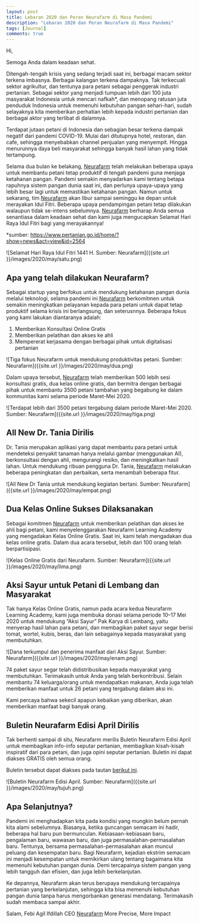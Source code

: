 ```yaml
---
layout: post
title: Lebaran 2020 dan Peran Neurafarm di Masa Pandemi
description: "Lebaran 2020 dan Peran Neurafarm di Masa Pandemi"
tags: [Journal]
comments: true
---
```


Hi,

Semoga Anda dalam keadaan sehat.

Ditengah-tengah krisis yang sedang terjadi saat ini, berbagai macam sektor terkena imbasnya. Berbagai kalangan terkena dampaknya. Tak terkecuali sektor agrikultur, dan tentunya para petani sebagai penggerak industri pertanian.
Sebagai sektor yang menjadi tumpuan lebih dari 100 juta masyarakat Indonesia untuk mencari nafkah*, dan menopang ratusan juta penduduk Indonesia untuk memenuhi kebutuhan pangan sehari-hari, sudah selayaknya kita memberikan perhatian lebih kepada industri pertanian dan berbagai aktor yang terlibat di dalamnya.

Terdapat jutaan petani di Indonesia dan sebagian besar terkena dampak negatif dari pandemi COVID-19. Mulai dari ditutupnya hotel, restoran, dan cafe, sehingga menyebabkan channel penjualan yang menyempit. Hingga menurunnya daya beli masyarakat sehingga banyak hasil lahan yang tidak tertampung.

Selama dua bulan ke belakang, [Neurafarm](www.neurafarm.com) telah melakukan beberapa upaya untuk membantu petani tetap produktif di tengah pandemi guna menjaga ketahanan pangan. Pandemi semakin menyadarkan kami tentang betapa rapuhnya sistem pangan dunia saat ini, dan perlunya upaya-upaya yang lebih besar lagi untuk memastikan ketahanan pangan.
Namun untuk sekarang, tim [Neurafarm](www.neurafarm.com) akan libur sampai seminggu ke depan untuk merayakan Idul Fitri. Beberapa upaya pendampingan petani tetap dilakukan walaupun tidak se-intens sebelumnya. [Neurafarm](www.neurafarm.com) berharap Anda semua senantiasa dalam keadaan sehat dan kami juga mengucapkan Selamat Hari Raya Idul Fitri bagi yang merayakannya!

*sumber: https://www.pertanian.go.id/home/?show=news&act=view&id=2564


![Selamat Hari Raya Idul Fitri 1441 H. Sumber: Neurafarm]({{site.url }}/images/2020/may/satu.png)

## Apa yang telah dilakukan Neurafarm?

Sebagai startup yang berfokus untuk mendukung ketahanan pangan dunia melalui teknologi, selama pandemi ini [Neurafarm](www.neurafarm.com) berkomitmen untuk semakin meningkatkan pelayanan kepada para petani untuk dapat tetap produktif selama krisis ini berlangsung, dan seterusnnya. Beberapa fokus yang kami lakukan diantaranya adalah:

1. Memberikan Konsultasi Online Gratis
2. Memberikan pelatihan dan akses ke ahli
3. Mempererat kerjasama dengan berbagai pihak untuk digitalisasi pertanian

![Tiga fokus Neurafarm untuk mendukung produktivitas petani. Sumber: Neurafarm]({{site.url }}/images/2020/may/dua.png)

Dalam upaya tersebut, [Neurafarm](www.neurafarm.com) telah memberikan 500 lebih sesi konsultasi gratis, dua kelas online gratis, dan bermitra dengan berbagai pihak untuk membantu 3500 petani tambahan yang begabung ke dalam kommunitas kami selama periode Maret-Mei 2020.

![Terdapat lebih dari 3500 petani tergabung dalam periode Maret-Mei 2020. Sumber: Neurafarm]({{site.url }}/images/2020/may/tiga.png)

## All New Dr. Tania Dirilis

Dr. Tania merupakan aplikasi yang dapat membantu para petani untuk mendeteksi penyakit tanaman hanya melalui gambar (menggunakan AI), berkonsultasi dengan ahli, mengurangi resiko, dan meningkatkan hasil lahan. Untuk mendukung ribuan pengguna Dr. Tania, [Neurafarm](www.neurafarm.com) melakukan beberapa peningkatan dan perbaikan, serta menambah beberapa fitur.

![All New Dr Tania untuk mendukung kegiatan bertani. Sumber: Neurafarm]({{site.url }}/images/2020/may/empat.png)

## Dua Kelas Online Sukses Dilaksanakan

Sebagai komitmen [Neurafarm](www.neurafarm.com) untuk memberikan pelatihan dan akses ke ahli bagi petani, kami menyelenggarakan Neurafarm Learning Academy yang mengadakan Kelas Online Gratis. Saat ini, kami telah mengadakan dua kelas online gratis. Dalam dua acara tersebut, lebih dari 100 orang telah berpartisipasi.

![Kelas Online Gratis dari Neurafarm. Sumber: Neurafarm]({{site.url }}/images/2020/may/lima.png)

## Aksi Sayur untuk Petani di Lembang dan Masyarakat

Tak hanya Kelas Online Gratis, namun pada acara kedua Neurafarm Learning Academy, kami juga membuka donasi selama periode 10–17 Mei 2020 untuk mendukung “Aksi Sayur” Pak Karya di Lembang, yaitu menyerap hasil lahan para petani, dan membagikan paket sayur segar berisi tomat, wortel, kubis, beras, dan lain sebagainya kepada masyarakat yang membutuhkan.

![Dana terkumpul dan penerima manfaat dari Aksi Sayur. Sumber: Neurafarm]({{site.url }}/images/2020/may/enam.png)

74 paket sayur segar telah didistribusikan kepada masyarakat yang membutuhkan. Terimakasih untuk Anda yang telah berkontribusi. Selain membantu 74 keluarga/orang untuk mendapatkan makanan, Anda juga telah memberikan manfaat untuk 26 petani yang tergabung dalam aksi ini.

Kami percaya bahwa sekecil apapun kebaikan yang diberikan, akan memberikan manfaat bagi banyak orang.

## Buletin Neurafarm Edisi April Dirilis

Tak berhenti sampai di situ, Neurafarm merilis Buletin Neurafarm Edisi April untuk membagikan info-info seputar pertanian, membagikan kisah-kisah inspiratif dari para petani, dan juga opini seputar pertanian. Buletin ini dapat diakses GRATIS oleh semua orang.

Buletin tersebut dapat diakses pada tautan [berikut ini](www.issuu.com/neurafarm).

![Buletin Neurafarm Edisi April. Sumber: Neurafarm]({{site.url }}/images/2020/may/tujuh.png)

## Apa Selanjutnya?

Pandemi ini menghadapkan kita pada kondisi yang mungkin belum pernah kita alami sebelumnya. Biasanya, ketika guncangan semacam ini hadir, beberapa hal baru pun bermunculan. Kebiasaan-kebiasaan baru, pengalaman baru, wawasan baru, dan juga permasalahan-permasalahan baru. Tentunya, bersama permasalahan-permasalahan akan muncul peluang dan kesempatan baru. Bagi Neurafarm, kejadian ekstrim semacam ini menjadi kesempatan untuk memikirkan ulang tentang bagaimana kita memenuhi kebutuhan pangan dunia. Demi tercapainya sistem pangan yang lebih tangguh dan efisien, dan juga lebih berkelanjutan.

Ke depannya, Neurafarm akan terus berupaya mendukung tercapainya pertanian yang berkelanjutan, sehingga kita bisa memenuhi kebutuhan pangan dunia tanpa harus mengorbankan generasi mendatang.
Terimakasih sudah membaca sampai akhir.

Salam,
Febi Agil Ifdillah
CEO [Neurafarm](www.neurafarm.com)
More Precise, More Impact
